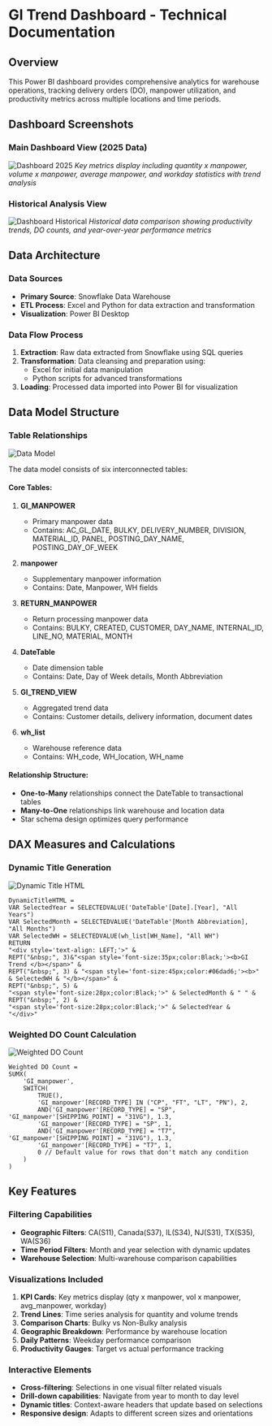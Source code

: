 # GI Trend Dashboard - Technical Documentation

## Overview
This Power BI dashboard provides comprehensive analytics for warehouse operations, tracking delivery orders (DO), manpower utilization, and productivity metrics across multiple locations and time periods.

## Dashboard Screenshots

### Main Dashboard View (2025 Data)
![Dashboard 2025](image2.png)
*Key metrics display including quantity x manpower, volume x manpower, average manpower, and workday statistics with trend analysis*

### Historical Analysis View
![Dashboard Historical](image1.png)
*Historical data comparison showing productivity trends, DO counts, and year-over-year performance metrics*

## Data Architecture

### Data Sources
- **Primary Source**: Snowflake Data Warehouse
- **ETL Process**: Excel and Python for data extraction and transformation
- **Visualization**: Power BI Desktop

### Data Flow Process
1. **Extraction**: Raw data extracted from Snowflake using SQL queries
2. **Transformation**: Data cleansing and preparation using:
   - Excel for initial data manipulation
   - Python scripts for advanced transformations
3. **Loading**: Processed data imported into Power BI for visualization

## Data Model Structure

### Table Relationships
![Data Model](image3.png)

The data model consists of six interconnected tables:

#### Core Tables:
1. **GI_MANPOWER**
   - Primary manpower data
   - Contains: AC_GL_DATE, BULKY, DELIVERY_NUMBER, DIVISION, MATERIAL_ID, PANEL, POSTING_DAY_NAME, POSTING_DAY_OF_WEEK

2. **manpower**
   - Supplementary manpower information
   - Contains: Date, Manpower, WH fields

3. **RETURN_MANPOWER**
   - Return processing manpower data
   - Contains: BULKY, CREATED, CUSTOMER, DAY_NAME, INTERNAL_ID, LINE_NO, MATERIAL, MONTH

4. **DateTable**
   - Date dimension table
   - Contains: Date, Day of Week details, Month Abbreviation

5. **GI_TREND_VIEW**
   - Aggregated trend data
   - Contains: Customer details, delivery information, document dates

6. **wh_list**
   - Warehouse reference data
   - Contains: WH_code, WH_location, WH_name

#### Relationship Structure:
- **One-to-Many** relationships connect the DateTable to transactional tables
- **Many-to-One** relationships link warehouse and location data
- Star schema design optimizes query performance

## DAX Measures and Calculations

### Dynamic Title Generation
![Dynamic Title HTML](image4.png)
```dax
DynamicTitleHTML = 
VAR SelectedYear = SELECTEDVALUE('DateTable'[Date].[Year], "All Years")
VAR SelectedMonth = SELECTEDVALUE('DateTable'[Month Abbreviation], "All Months")
VAR SelectedWH = SELECTEDVALUE(wh_list[WH_Name], "All WH")
RETURN
"<div style='text-align: LEFT;'>" &
REPT("&nbsp;", 3)&"<span style='font-size:35px;color:Black;'><b>GI Trend </b></span>" &
REPT("&nbsp;", 3) & "<span style='font-size:45px;color:#06dad6;'><b>" & SelectedWH & "</b></span>" &
REPT("&nbsp;", 5) &
"<span style='font-size:28px;color:Black;'>" & SelectedMonth & " " & REPT("&nbsp;", 2) &
"<span style='font-size:28px;color:Black;'>" & SelectedYear &
"</div>"
```

### Weighted DO Count Calculation
![Weighted DO Count](image5.png)
```dax
Weighted DO Count = 
SUMX(
    'GI_manpower',
    SWITCH(
        TRUE(),
        'GI_manpower'[RECORD_TYPE] IN ("CP", "FT", "LT", "PN"), 2,
        AND('GI_manpower'[RECORD_TYPE] = "SP", 'GI_manpower'[SHIPPING_POINT] = "31VG"), 1.3,
        'GI_manpower'[RECORD_TYPE] = "SP", 1,
        AND('GI_manpower'[RECORD_TYPE] = "T7", 'GI_manpower'[SHIPPING_POINT] = "31VG"), 1.3,
        'GI_manpower'[RECORD_TYPE] = "T7", 1,
        0 // Default value for rows that don't match any condition
    )
)
```

## Key Features

### Filtering Capabilities
- **Geographic Filters**: CA(S11), Canada(S37), IL(S34), NJ(S31), TX(S35), WA(S36)
- **Time Period Filters**: Month and year selection with dynamic updates
- **Warehouse Selection**: Multi-warehouse comparison capabilities

### Visualizations Included
1. **KPI Cards**: Key metrics display (qty x manpower, vol x manpower, avg_manpower, workday)
2. **Trend Lines**: Time series analysis for quantity and volume trends
3. **Comparison Charts**: Bulky vs Non-Bulky analysis
4. **Geographic Breakdown**: Performance by warehouse location
5. **Daily Patterns**: Weekday performance comparison
6. **Productivity Gauges**: Target vs actual performance tracking

### Interactive Elements
- **Cross-filtering**: Selections in one visual filter related visuals
- **Drill-down capabilities**: Navigate from year to month to day level
- **Dynamic titles**: Context-aware headers that update based on selections
- **Responsive design**: Adapts to different screen sizes and orientations

